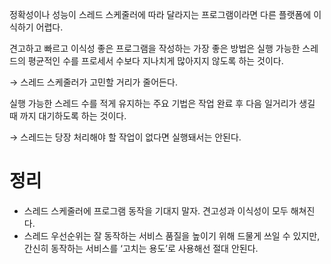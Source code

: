 정확성이나 성능이 스레드 스케줄러에 따라 달라지는 프로그램이라면 다른 플랫폼에 이식하기 어렵다.

견고하고 빠르고 이식성 좋은 프로그램을 작성하는 가장 좋은 방법은 실행 가능한 스레드의 평균적인 수를 프로세서 수보다 지나치게 많아지지 않도록 하는 것이다.

→ 스레드 스케줄러가 고민할 거리가 줄어든다.

실행 가능한 스레드 수를 적게 유지하는 주요 기법은 작업 완료 후 다음 일거리가 생길 때 까지 대기하도록 하는 것이다.

→ 스레드는 당장 처리해야 할 작업이 없다면 실행돼서는 안된다.

# 정리

- 스레드 스케줄러에 프로그램 동작을 기대지 말자. 견고성과 이식성이 모두 해쳐진다.
- 스레드 우선순위는 잘 동작하는 서비스 품질을 높이기 위해 드물게 쓰일 수 있지만, 간신히 동작하는 서비스를 ‘고치는 용도’로 사용해선 절대 안된다.
